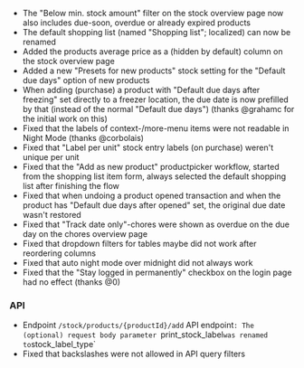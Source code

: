 - The "Below min. stock amount" filter on the stock overview page now also includes due-soon, overdue or already expired products
- The default shopping list (named "Shopping list"; localized) can now be renamed
- Added the products average price as a (hidden by default) column on the stock overview page
- Added a new "Presets for new products" stock setting for the "Default due days" option of new products
- When adding (purchase) a product with "Default due days after freezing" set directly to a freezer location, the due date is now prefilled by that (instead of the normal "Default due days") (thanks @grahamc for the initial work on this)
- Fixed that the labels of context-/more-menu items were not readable in Night Mode (thanks @corbolais)
- Fixed that "Label per unit" stock entry labels (on purchase) weren't unique per unit
- Fixed that the "Add as new product" productpicker workflow, started from the shopping list item form, always selected the default shopping list after finishing the flow
- Fixed that when undoing a product opened transaction and when the product has "Default due days after opened" set, the original due date wasn't restored
- Fixed that "Track date only"-chores were shown as overdue on the due day on the chores overview page
- Fixed that dropdown filters for tables maybe did not work after reordering columns
- Fixed that auto night mode over midnight did not always work
- Fixed that the "Stay logged in permanently" checkbox on the login page had no effect (thanks @0)

### API
- Endpoint `/stock/products/{productId}/add` API endpoint`: The (optional) request body parameter `print_stock_label` was renamed to `stock_label_type`
- Fixed that backslashes were not allowed in API query filters
